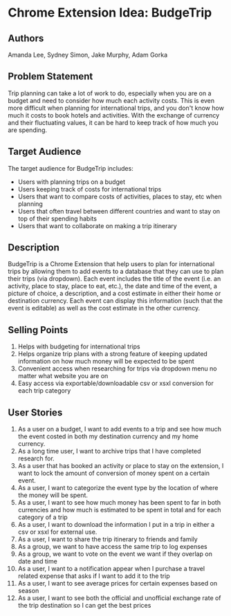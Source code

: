 # Chrome Extension Idea: BudgeTrip

## Authors

Amanda Lee, Sydney Simon, Jake Murphy, Adam Gorka

## Problem Statement

Trip planning can take a lot of work to do, especially when you are on a budget and need to consider how much each activity costs. This is even more difficult when planning for international trips, and you don't know how much it costs to book hotels and activities. With the exchange of currency and their fluctuating values, it can be hard to keep track of how much you are spending.

## Target Audience

The target audience for BudgeTrip includes:

- Users with planning trips on a budget
- Users keeping track of costs for international trips
- Users that want to compare costs of activities, places to stay, etc when planning
- Users that often travel between different countries and want to stay on top of their spending habits
- Users that want to collaborate on making a trip itinerary

## Description

BudgeTrip is a Chrome Extension that help users to plan for international trips by allowing them to add events to a database that they can use to plan their trips (via dropdown). Each event includes the title of the event (i.e. an activity, place to stay, place to eat, etc.), the date and time of the event, a picture of choice, a description, and a cost estimate in either their home or destination currency. Each event can display this information (such that the event is editable) as well as the cost estimate in the other currency.

## Selling Points

1. Helps with budgeting for international trips
2. Helps organize trip plans with a strong feature of keeping updated information on how much money will be expected to be spent
3. Convenient access when researching for trips via dropdown menu no matter what website you are on
4. Easy access via exportable/downloadable csv or xsxl conversion for each trip category

## User Stories

1. As a user on a budget, I want to add events to a trip and see how much the event costed in both my destination currency and my home currency.
2. As a long time user, I want to archive trips that I have completed research for.
3. As a user that has booked an activity or place to stay on the extension, I want to lock the amount of conversion of money spent on a certain event.
4. As a user, I want to categorize the event type by the location of where the money will be spent.
5. As a user, I want to see how much money has been spent to far in both currencies and how much is estimated to be spent in total and for each category of a trip
6. As a user, I want to download the information I put in a trip in either a csv or xsxl for external use.
7. As a user, I want to share the trip itinerary to friends and family
8. As a group, we want to have access the same trip to log expenses
9. As a group, we want to vote on the event we want if they overlap on date and time
10. As a user, I want to a notification appear when I purchase a travel related expense that asks if I want to add it to the trip
11. As a user, I want to see average prices for certain expenses based on season
12. As a user, I want to see both the official and unofficial exchange rate of the trip destination so I can get the best prices
